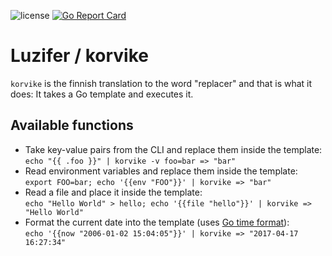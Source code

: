 ![license](https://badges.fyi/github/license/Luzifer/badge-gen)
[![Go Report Card](https://goreportcard.com/badge/github.com/Luzifer/korvike)](https://goreportcard.com/report/github.com/Luzifer/korvike)

# Luzifer / korvike

`korvike` is the finnish translation to the word "replacer" and that is what it does: It takes a Go template and executes it.

## Available functions

- Take key-value pairs from the CLI and replace them inside the template:  
`echo "{{ .foo }}" | korvike -v foo=bar => "bar"`
- Read environment variables and replace them inside the template:  
`export FOO=bar; echo '{{env "FOO"}}' | korvike => "bar"`
- Read a file and place it inside the template:  
`echo "Hello World" > hello; echo '{{file "hello"}}' | korvike => "Hello World"`
- Format the current date into the template (uses [Go time format](https://golang.org/pkg/time/#Time.Format)):  
`echo '{{now "2006-01-02 15:04:05"}}' | korvike => "2017-04-17 16:27:34"`
